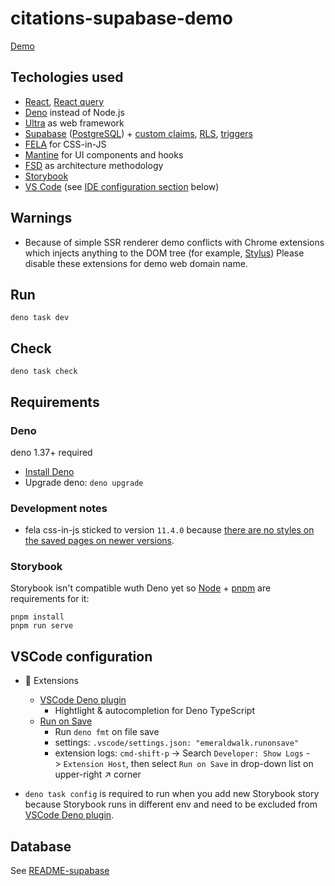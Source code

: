 # citations-supabase-demo

[Demo](http://citations.d9k.ru)

## Techologies used

- [React](https://react.dev), [React query](https://tanstack.com/query)
- [Deno](https://github.com/denoland/deno) instead of Node.js
- [Ultra](https://ultrajs.dev) as web framework
- [Supabase](https://supabase.com) ([PostgreSQL](https://www.postgresql.org/about)) \+ [custom claims](https://github.com/supabase-community/supabase-custom-claims), [RLS](https://supabase.com/docs/guides/auth/row-level-security), [triggers](https://supabase.com/docs/guides/database/postgres/triggers)
- [FELA](https://fela.js.org) for CSS-in-JS
- [Mantine](https://mantine.dev) for UI components and hooks
- [FSD](https://feature-sliced.design/) as architecture methodology
- [Storybook](https://storybook.js.org/)
- [VS Code](https://code.visualstudio.com/Download) (see [IDE configuration section](#vscode-configuration) below)

## Warnings

- Because of simple SSR renderer demo conflicts with Chrome extensions which injects anything to the DOM tree (for example, [Stylus](https://chrome.google.com/webstore/detail/stylus/clngdbkpkpeebahjckkjfobafhncgmne)) Please disable these extensions for demo web domain name.

## Run

`deno task dev`

## Check

`deno task check`

## Requirements

### Deno

deno 1.37+ required

- [Install Deno](https://docs.deno.com/runtime/manual/getting_started/installation)
- Upgrade deno: `deno upgrade`

### Development notes

- fela css-in-js sticked to version `11.4.0` because
  [there are no styles on the saved pages on newer versions](https://github.com/robinweser/fela/issues/915).

### Storybook

Storybook isn't compatible wuth Deno yet so [Node](https://nodejs.org/en) + [pnpm](https://pnpm.io/) are requirements for it:

```
pnpm install
pnpm run serve
```

## VSCode configuration

- :jigsaw: Extensions
  - [VSCode Deno plugin](https://github.com/denoland/vscode_deno)
    - Hightlight & autocompletion for Deno TypeScript
  - [Run on Save](https://marketplace.visualstudio.com/items?itemName=emeraldwalk.RunOnSave)
    - Run `deno fmt` on file save
    - settings: `.vscode/settings.json: "emeraldwalk.runonsave"`
    - extension logs: `cmd-shift-p` -> Search `Developer: Show Logs` -> `Extension Host`, then select `Run on Save` in drop-down list on upper-right :arrow_upper_right: corner

- `deno task config` is required to run when you add new Storybook story because Storybook runs in different env and need to be excluded from [VSCode Deno plugin](https://github.com/denoland/vscode_deno).

## Database

See [README-supabase](./README-supabase.md)
